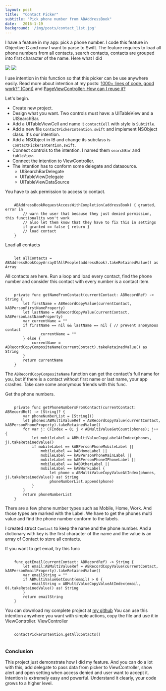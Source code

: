 ```yaml
---
layout: post
title:  "Contact Picker"
subtitle: "Pick phone number from ABAddressBook"
date:   2016-1-19
background: '/img/posts/contact_list.jpg'
---
```

I have a feature in my app: pick a phone number. I code this feature in Objective C and now I want to parse to Swift. The feature requires to load all phone numbers from all contacts, search contacts, contacts are grouped into first character of the name. Here what I did

![](https://firebasestorage.googleapis.com/v0/b/blogs-1de93.appspot.com/o/assets%2Ffullcontact.png?alt=media&token=0225e273-c25a-46f1-a053-2a29ce26aed2) ![](https://firebasestorage.googleapis.com/v0/b/blogs-1de93.appspot.com/o/assets%2Fsearch_contact.png?alt=media&token=63aa4ae0-4149-4ecf-a649-059940d17210)

I use intention in this function so that this picker can be use anywhere easily. Read more about intention at my posts: [1000+ lines of code, good work?“ (Cont)](https://truongky.wordpress.com/2016/01/19/1000-lines-of-code-good-work-cont/) and [PageViewController: How can I reuse it?](https://truongky.wordpress.com/2016/01/12/pageviewcontroller-how-can-i-reuse-it/)

Let's begin.

-   Create new project.
-   Design what you want. Two controls must have: a UITableView and a UISearchBar.
-   Add a UITableViewCell and name it `contactCell` with style is `Subtitle`.
-   Add a new file `ContactPickerIntention.swift` and implement NSObject class. It's our intention.
-   Add a NSObject in IB and change its subclass is `ContactPickerIntention.swift`.
-   Connect controls to the intention. I named them `searchBar` and `tableView`.
-   Connect the intention to ViewController.
-   The intention has to conform some delegate and datasource.
    -   UISearchBarDelegate
    -   UITableViewDelegate
    -   UITableViewDataSource

You have to ask permission to access to contact.

```

    ABAddressBookRequestAccessWithCompletion(addressBook) { granted, error in
        // warn the user that because they just denied permission, this functionality won't work
        // also let them know that they have to fix this in settings
        if granted == false { return }
        // load contact 
    }

```

Load all contacts

```

    let allContacts = ABAddressBookCopyArrayOfAllPeople(addressBook).takeRetainedValue() as Array

```

All contacts are here. Run a loop and load every contact, find the phone number and consider this contact with every number is a contact item.

```

    private func getNameFromContact(currentContact: ABRecordRef) -> String {
        let firstName = ABRecordCopyValue(currentContact, kABPersonFirstNameProperty)
        let lastName = ABRecordCopyValue(currentContact, kABPersonLastNameProperty)
        var currentName = ""
        if firstName == nil && lastName == nil { // prevent anonymous contact
                currentName = ""
        } else {
            currentName = ABRecordCopyCompositeName(currentContact).takeRetainedValue() as String
        }
        return currentName
    }

```

The `ABRecordCopyCompositeName` function can get the contact's full name for you, but if there is a contact without first name or last name, your app crashes. Take care some anonymous friends with this func.

Get the phone numbers.

```

    private func getPhoneNumbersFromContact(currentContact: ABRecordRef) -> [String]? {
        var phoneNumberList = [String]()
        let phones:ABMultiValueRef = ABRecordCopyValue(currentContact, kABPersonPhoneProperty).takeRetainedValue()
        for var j: CFIndex = 0; j < ABMultiValueGetCount(phones); j++ {
            let mobileLabel = ABMultiValueCopyLabelAtIndex(phones, j).takeRetainedValue()
            if mobileLabel == kABPersonPhoneMobileLabel ||
                mobileLabel == kABHomeLabel ||
                mobileLabel == kABPersonPhoneMainLabel ||
                mobileLabel == kABPersonPhoneIPhoneLabel ||
                mobileLabel == kABOtherLabel ||
                mobileLabel == kABWorkLabel {
                    let phone = ABMultiValueCopyValueAtIndex(phones, j).takeRetainedValue() as! String
                    phoneNumberList.append(phone)
            }
        }
        return phoneNumberList
    }

```

There are a few phone number types such as Mobile, Home, Work. And those types are marked with the Label. We have to get the phones multi value and find the phone number conform to the labels.

I created struct `Contact` to keep the name and the phone number. And a dictionary with key is the first character of the name and the value is an array of Contact to store all contacts.

If you want to get email, try this func

```

    func getEmail(currentContact: ABRecordRef) -> String {
        let email:ABMultiValueRef = ABRecordCopyValue(currentContact, kABPersonEmailProperty).takeRetainedValue()
        var emailString = ""
        if ABMultiValueGetCount(email) > 0 {
            emailString = ABMultiValueCopyValueAtIndex(email, 0).takeRetainedValue() as! String
        }
        return emailString
    }

```

You can download my complete project at [my github](https://github.com/nguyentruongky/ContactPicker)
You can use this intention anywhere you want with simple actions, copy the file and use it in ViewController.
ViewController

```

    contactPickerIntention.getAllContacts()
    
```

### Conclusion
This project just demonstrate how I did my feature. And you can do a lot with this, add delegate to pass data from picker to ViewController, show alert and open setting when access denied and user want to accept it.
Intention is extremely easy and powerful. Understand it clearly, your code grows to a higher level.

